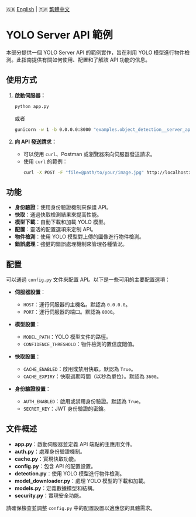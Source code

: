 🇬🇧 [English](./README.md) | 🇹🇼 [繁體中文](./README-zh-tw.md)

# YOLO Server API 範例

本部分提供一個 YOLO Server API 的範例實作，旨在利用 YOLO 模型進行物件檢測。此指南提供有關如何使用、配置和了解該 API 功能的信息。

## 使用方式

1. **啟動伺服器：**
    ```sh
    python app.py
    ```

    或者

    ```sh
    gunicorn -w 1 -b 0.0.0.0:8000 "examples.object_detection__server_api.app:app"
    ```

2. **向 API 發送請求：**
    - 可以使用 `curl`、Postman 或瀏覽器來向伺服器發送請求。
    - 使用 `curl` 的範例：
        ```sh
        curl -X POST -F "file=@path/to/your/image.jpg" http://localhost:8000/detect
        ```

## 功能

- **身份驗證**：使用身份驗證機制來保護 API。
- **快取**：通過快取檢測結果來提高性能。
- **模型下載**：自動下載和加載 YOLO 模型。
- **配置**：靈活的配置選項來定制 API。
- **物件檢測**：使用 YOLO 模型對上傳的圖像進行物件檢測。
- **錯誤處理**：強健的錯誤處理機制來管理各種情況。

## 配置

可以通過 `config.py` 文件來配置 API。以下是一些可用的主要配置選項：

- **伺服器設置**：
  - `HOST`：運行伺服器的主機名。默認為 `0.0.0.0`。
  - `PORT`：運行伺服器的端口。默認為 `8000`。

- **模型設置**：
  - `MODEL_PATH`：YOLO 模型文件的路徑。
  - `CONFIDENCE_THRESHOLD`：物件檢測的置信度閾值。

- **快取設置**：
  - `CACHE_ENABLED`：啟用或禁用快取。默認為 `True`。
  - `CACHE_EXPIRY`：快取過期時間（以秒為單位）。默認為 `3600`。

- **身份驗證設置**：
  - `AUTH_ENABLED`：啟用或禁用身份驗證。默認為 `True`。
  - `SECRET_KEY`：JWT 身份驗證的密鑰。

## 文件概述

- **app.py**：啟動伺服器並定義 API 端點的主應用文件。
- **auth.py**：處理身份驗證機制。
- **cache.py**：實現快取功能。
- **config.py**：包含 API 的配置設置。
- **detection.py**：使用 YOLO 模型進行物件檢測。
- **model_downloader.py**：處理 YOLO 模型的下載和加載。
- **models.py**：定義數據模型和結構。
- **security.py**：實現安全功能。

請確保檢查並調整 `config.py` 中的配置設置以適應您的具體需求。
